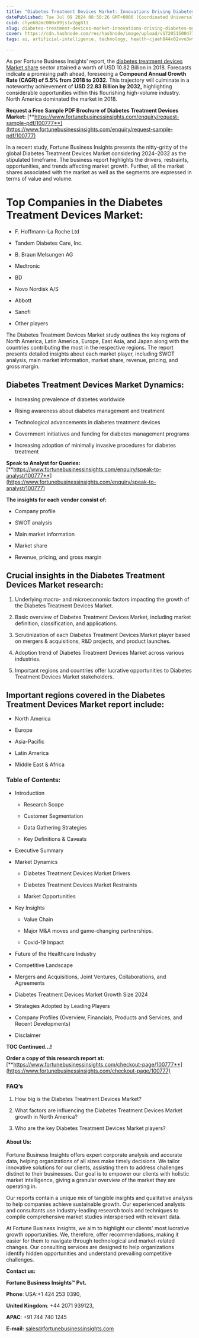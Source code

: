 ```yaml
---
title: "Diabetes Treatment Devices Market: Innovations Driving Diabetes Management Solutions"
datePublished: Tue Jul 09 2024 08:50:26 GMT+0000 (Coordinated Universal Time)
cuid: clye682mc000x09js1w2gg811
slug: diabetes-treatment-devices-market-innovations-driving-diabetes-management-solutions
cover: https://cdn.hashnode.com/res/hashnode/image/upload/v1720515004777/36eb7363-4d07-4ed3-82d2-c8e07b4ff7f5.png
tags: ai, artificial-intelligence, technology, health-cjaeh844x02vvo3wtj5r2s75q, healthcare

---
```


As per Fortune Business Insights’ report, the [diabetes treatment devices Market share](https://www.fortunebusinessinsights.com/industry-reports/diabetes-treatment-devices-market-100777) sector attained a worth of USD 10.82 Billion in 2018. Forecasts indicate a promising path ahead, foreseeing a **Compound Annual Growth Rate (CAGR) of 5.5% from 2018 to 2032.** This trajectory will culminate in a noteworthy achievement of **USD 22.83 Billion by 2032,** highlighting considerable opportunities within this flourishing high-volume industry. North America dominated the market in 2018.

**Request a Free Sample PDF Brochure of Diabetes Treatment Devices Market:** [**https://www.fortunebusinessinsights.com/enquiry/request-sample-pdf/100777**](https://www.fortunebusinessinsights.com/enquiry/request-sample-pdf/100777)

In a recent study, Fortune Business Insights presents the nitty-gritty of the global Diabetes Treatment Devices Market considering 2024–2032 as the stipulated timeframe. The business report highlights the drivers, restraints, opportunities, and trends affecting market growth. Further, all the market shares associated with the market as well as the segments are expressed in terms of value and volume.

# **Top Companies in the Diabetes Treatment Devices Market:**

* F. Hoffmann-La Roche Ltd
    
* Tandem Diabetes Care, Inc.
    
* B. Braun Melsungen AG
    
* Medtronic
    
* BD
    
* Novo Nordisk A/S
    
* Abbott
    
* Sanofi
    
* Other players
    

The Diabetes Treatment Devices Market study outlines the key regions of North America, Latin America, Europe, East Asia, and Japan along with the countries contributing the most in the respective regions. The report presents detailed insights about each market player, including SWOT analysis, main market information, market share, revenue, pricing, and gross margin.

## Diabetes Treatment Devices Market **Dynamics**:

* Increasing prevalence of diabetes worldwide
    
* Rising awareness about diabetes management and treatment
    
* Technological advancements in diabetes treatment devices
    
* Government initiatives and funding for diabetes management programs
    
* Increasing adoption of minimally invasive procedures for diabetes treatment
    

**Speak to Analyst for Queries:** [**https://www.fortunebusinessinsights.com/enquiry/speak-to-analyst/100777**](https://www.fortunebusinessinsights.com/enquiry/speak-to-analyst/100777)

**The insights for each vendor consist of:**

* Company profile
    
* SWOT analysis
    
* Main market information
    
* Market share
    
* Revenue, pricing, and gross margin
    

## **Crucial insights in the Diabetes Treatment Devices Market research:**

1. Underlying macro- and microeconomic factors impacting the growth of the Diabetes Treatment Devices Market.
    
2. Basic overview of Diabetes Treatment Devices Market, including market definition, classification, and applications.
    
3. Scrutinization of each Diabetes Treatment Devices Market player based on mergers & acquisitions, R&D projects, and product launches.
    
4. Adoption trend of Diabetes Treatment Devices Market across various industries.
    
5. Important regions and countries offer lucrative opportunities to Diabetes Treatment Devices Market stakeholders.
    

## **Important regions covered in the Diabetes Treatment Devices Market report include:**

* North America
    
* Europe
    
* Asia-Pacific
    
* Latin America
    
* Middle East & Africa
    

### **Table of Contents:**

* Introduction
    
    * Research Scope
        
    * Customer Segmentation
        
    * Data Gathering Strategies
        
    * Key Definitions & Caveats
        
* Executive Summary
    
* Market Dynamics
    
    * Diabetes Treatment Devices Market Drivers
        
    * Diabetes Treatment Devices Market Restraints
        
    * Market Opportunities
        
* Key Insights
    
    * Value Chain
        
    * Major M&A moves and game-changing partnerships.
        
    * Covid-19 Impact
        
* Future of the Healthcare Industry
    
* Competitive Landscape
    
* Mergers and Acquisitions, Joint Ventures, Collaborations, and Agreements
    
* Diabetes Treatment Devices Market Growth Size 2024
    
* Strategies Adopted by Leading Players
    
* Company Profiles (Overview, Financials, Products and Services, and Recent Developments)
    
* Disclaimer
    

**TOC Continued…!**

**Order a copy of this research report at:** [**https://www.fortunebusinessinsights.com/checkout-page/100777**](https://www.fortunebusinessinsights.com/checkout-page/100777)

### **FAQ’s**

1. How big is the Diabetes Treatment Devices Market?
    
2. What factors are influencing the Diabetes Treatment Devices Market growth in North America?
    
3. Who are the key Diabetes Treatment Devices Market players?
    

#### **About Us:**

Fortune Business Insights offers expert corporate analysis and accurate data, helping organizations of all sizes make timely decisions. We tailor innovative solutions for our clients, assisting them to address challenges distinct to their businesses. Our goal is to empower our clients with holistic market intelligence, giving a granular overview of the market they are operating in.

Our reports contain a unique mix of tangible insights and qualitative analysis to help companies achieve sustainable growth. Our experienced analysts and consultants use industry-leading research tools and techniques to compile comprehensive market studies interspersed with relevant data.

At Fortune Business Insights, we aim to highlight our clients' most lucrative growth opportunities. We, therefore, offer recommendations, making it easier for them to navigate through technological and market-related changes. Our consulting services are designed to help organizations identify hidden opportunities and understand prevailing competitive challenges.

**Contact us:**

**Fortune Business Insights™ Pvt.**

**Phone**: USA:+1 424 253 0390,

**United Kingdom**: +44 2071 939123,

**APAC**: +91 744 740 1245

**E-mail:** [sales@fortunebusinessinsights.com](mailto:sales@fortunebusinessinsights.com)